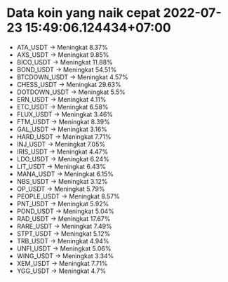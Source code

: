 # Data koin yang naik cepat 2022-07-23 15:49:06.124434+07:00

* ATA_USDT -> Meningkat 8.37%
* AXS_USDT -> Meningkat 9.85%
* BICO_USDT -> Meningkat 11.88%
* BOND_USDT -> Meningkat 54.51%
* BTCDOWN_USDT -> Meningkat 4.57%
* CHESS_USDT -> Meningkat 29.63%
* DOTDOWN_USDT -> Meningkat 5.5%
* ERN_USDT -> Meningkat 4.11%
* ETC_USDT -> Meningkat 6.58%
* FLUX_USDT -> Meningkat 3.46%
* FTM_USDT -> Meningkat 8.39%
* GAL_USDT -> Meningkat 3.16%
* HARD_USDT -> Meningkat 7.71%
* INJ_USDT -> Meningkat 7.05%
* IRIS_USDT -> Meningkat 4.47%
* LDO_USDT -> Meningkat 6.24%
* LIT_USDT -> Meningkat 6.43%
* MANA_USDT -> Meningkat 6.15%
* NBS_USDT -> Meningkat 3.12%
* OP_USDT -> Meningkat 5.79%
* PEOPLE_USDT -> Meningkat 8.57%
* PNT_USDT -> Meningkat 5.92%
* POND_USDT -> Meningkat 5.04%
* RAD_USDT -> Meningkat 17.67%
* RARE_USDT -> Meningkat 7.49%
* STPT_USDT -> Meningkat 5.12%
* TRB_USDT -> Meningkat 4.94%
* UNFI_USDT -> Meningkat 5.06%
* WING_USDT -> Meningkat 3.34%
* XEM_USDT -> Meningkat 7.71%
* YGG_USDT -> Meningkat 4.7%
